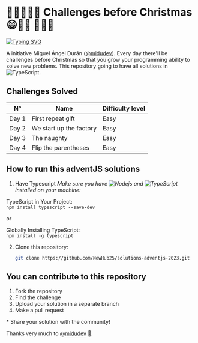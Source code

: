 # 🎀🎁🎄🎄🎄 Challenges before Christmas 😄🎅🫎 🎄🎄🎄

[![Typing SVG](https://readme-typing-svg.demolab.com?font=Fira+Code&weight=700&size=32&duration=7000&pause=1000&color=079D00&background=CD0500&center=true&vCenter=true&random=false&width=700&lines=Advent+JavaScript)](https://git.io/typing-svg)

A initiative Miguel Ángel Durán ([@midudev](https://github.com/midudev)). Every day there'll be challenges before Christmas so that you grow your programming ability to solve new problems.
This repository going to have all solutions in <img alt="TypeScript" src="https://img.shields.io/badge/-TypeScript-007ACC?style=flat-square&logo=typescript&logoColor=white" />.

## Challenges Solved

| N° | Name | Difficulty level |
|---|---|---|
| Day 1    | First repeat gift | Easy |
| Day 2    | We start up the factory  | Easy |
| Day 3    | The naughty | Easy |
| Day 4    | Flip the parentheses | Easy |

## How to run this adventJS solutions

1. Have Typescript
<i>Make sure you have <img alt="Nodejs" src="https://img.shields.io/badge/-Nodejs-43853d?style=flat-square&logo=Node.js&logoColor=white" /> and <img alt="TypeScript" src="https://img.shields.io/badge/-TypeScript-007ACC?style=flat-square&logo=typescript&logoColor=white" /> installed on your machine:</i>
<p>TypeScript in Your Project: <br /><code>npm install typescript --save-dev</code></p>or
<p>Globally Installing TypeScript: <br /><code>npm install -g typescript</code></p>

2. Clone this repository:
    ```bash
    git clone https://github.com/NewHub25/solutions-adventjs-2023.git
    ```

## You can contribute to this repository
<ol>
    <li>Fork the repository</li>
    <li>Find the challenge</li>
    <li>Upload your solution in a separate branch</li>
    <li>Make a pull request</li>
</ol>
    * Share your solution with the community!

Thanks very much to [@midudev](https://github.com/midudev) 🎁.
